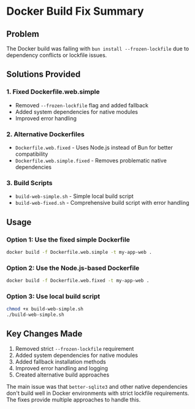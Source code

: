 # Docker Build Fix Summary

## Problem
The Docker build was failing with `bun install --frozen-lockfile` due to dependency conflicts or lockfile issues.

## Solutions Provided

### 1. Fixed Dockerfile.web.simple
- Removed `--frozen-lockfile` flag and added fallback
- Added system dependencies for native modules
- Improved error handling

### 2. Alternative Dockerfiles
- `Dockerfile.web.fixed` - Uses Node.js instead of Bun for better compatibility
- `Dockerfile.web.simple.fixed` - Removes problematic native dependencies

### 3. Build Scripts
- `build-web-simple.sh` - Simple local build script
- `build-web-fixed.sh` - Comprehensive build script with error handling

## Usage

### Option 1: Use the fixed simple Dockerfile
```bash
docker build -f Dockerfile.web.simple -t my-app-web .
```

### Option 2: Use the Node.js-based Dockerfile
```bash
docker build -f Dockerfile.web.fixed -t my-app-web .
```

### Option 3: Use local build script
```bash
chmod +x build-web-simple.sh
./build-web-simple.sh
```

## Key Changes Made
1. Removed strict `--frozen-lockfile` requirement
2. Added system dependencies for native modules
3. Added fallback installation methods
4. Improved error handling and logging
5. Created alternative build approaches

The main issue was that `better-sqlite3` and other native dependencies don't build well in Docker environments with strict lockfile requirements. The fixes provide multiple approaches to handle this.